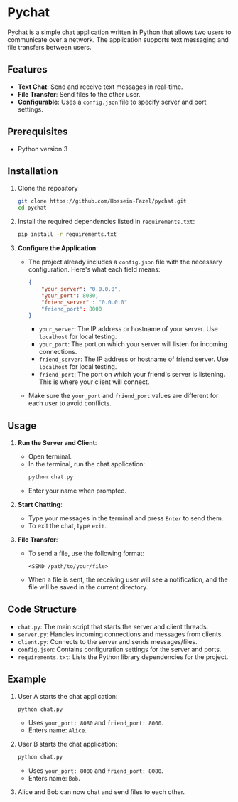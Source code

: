 # Pychat

Pychat is a simple chat application written in Python that allows two users to communicate over a network. The application supports text messaging and file transfers between users.

## Features

- **Text Chat**: Send and receive text messages in real-time.
- **File Transfer**: Send files to the other user.
- **Configurable**: Uses a `config.json` file to specify server and port settings.

## Prerequisites

- Python version 3

## Installation

1. Clone the repository
   ```bash
   git clone https://github.com/Hossein-Fazel/pychat.git
   cd pychat
   ```

2. Install the required dependencies listed in `requirements.txt`:
   ```bash
   pip install -r requirements.txt
   ```

3. **Configure the Application**:
   - The project already includes a `config.json` file with the necessary configuration. Here's what each field means:
     ```json
     {
         "your_server": "0.0.0.0",
         "your_port": 8080,
         "friend_server" : "0.0.0.0"
         "friend_port": 8000
     }
     ```
     - `your_server`: The IP address or hostname of your server. Use `localhost` for local testing.
     - `your_port`: The port on which your server will listen for incoming connections.
     - `friend_server`: The IP address or hostname of friend server. Use `localhost` for local testing.
     - `friend_port`: The port on which your friend's server is listening. This is where your client will connect.

   - Make sure the `your_port` and `friend_port` values are different for each user to avoid conflicts.

## Usage

1. **Run the Server and Client**:
   - Open terminal.
   - In the terminal, run the chat application:
     ```bash
     python chat.py
     ```
   - Enter your name when prompted.

2. **Start Chatting**:
   - Type your messages in the terminal and press `Enter` to send them.
   - To exit the chat, type `exit`.

3. **File Transfer**:
   - To send a file, use the following format:
     ```
     <SEND /path/to/your/file>
     ```
   - When a file is sent, the receiving user will see a notification, and the file will be saved in the current directory.

## Code Structure

- `chat.py`: The main script that starts the server and client threads.
- `server.py`: Handles incoming connections and messages from clients.
- `client.py`: Connects to the server and sends messages/files.
- `config.json`: Contains configuration settings for the server and ports.
- `requirements.txt`: Lists the Python library dependencies for the project.

## Example

1. User A starts the chat application:
   ```bash
   python chat.py
   ```
   - Uses `your_port: 8080` and `friend_port: 8000`.
   - Enters name: `Alice`.

2. User B starts the chat application:
   ```bash
   python chat.py
   ```
   - Uses `your_port: 8000` and `friend_port: 8080`.
   - Enters name: `Bob`.

3. Alice and Bob can now chat and send files to each other.
